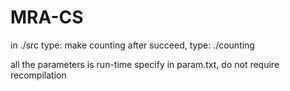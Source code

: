 # MRA-CS
in ./src type:
	make counting
after succeed, type:
	./counting

all the parameters is run-time specify in param.txt, do not require recompilation
